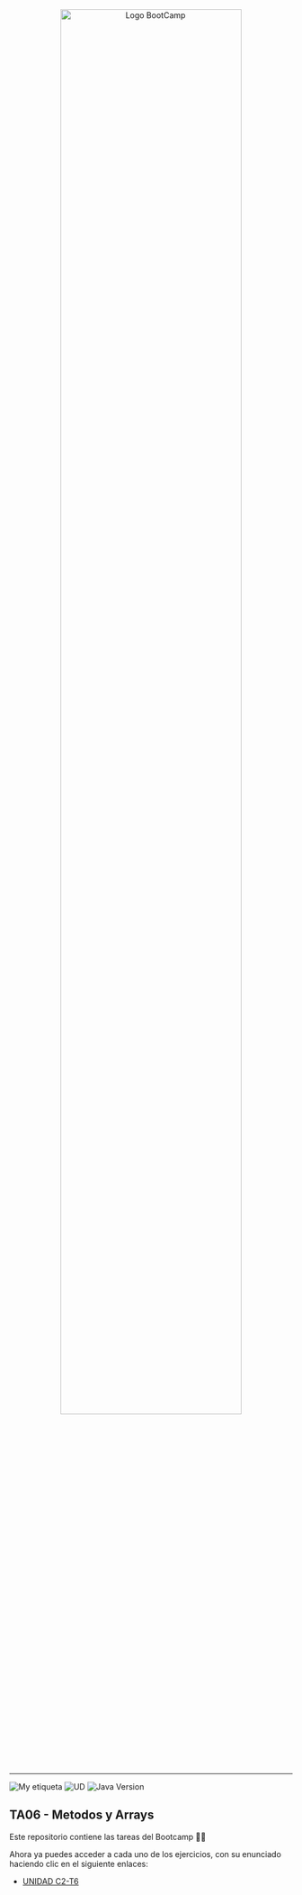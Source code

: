 <div align="center"><img width="80%"  src="https://github.com/TECHMA-Bootcamp-FullStack-Java-Angular/dmb-tsys-java-2909-ta03a/blob/main/utils/BootCamp-reduced.gif?raw=true"  alt="Logo BootCamp" /></div>
<hr>

![My etiqueta](https://img.shields.io/badge/David%20Maza-DiveCode%F0%9F%90%99-blue) ![UD](https://img.shields.io/badge/TA-6-orange)  ![Java Version](https://img.shields.io/badge/java-v8-red)

## TA06 - Metodos y Arrays
Este repositorio contiene las tareas del Bootcamp 👨‍💻


Ahora ya puedes acceder a cada uno de los ejercicios, con su enunciado haciendo clic en el siguiente enlaces:

- [UNIDAD C2-T6](https://techma-bootcamp-fullstack-java-angular.github.io/dmb-tsys-java-0310-ta06/)